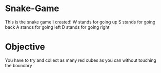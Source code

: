# Snake-Game
This is the snake game I created!
W stands for going up
S stands for going back
A stands for going left
D stands for going right
# Objective
You have to try and collect as many red cubes as you can without touching the boundary
